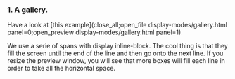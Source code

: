 ### 1. A gallery.

Have a look at [this example](close_all;open_file display-modes/gallery.html panel=0;open_preview display-modes/gallery.html panel=1)

We use a serie of spans with display inline-block. The cool thing is that they fill the screen until the end of the line and then go onto the next line. If you resize the preview window, you will see that more boxes will fill each line in order to take all the horizontal space.


